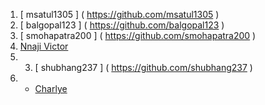 1. [ msatul1305 ] ( https://github.com/msatul1305 )
2. [ balgopal123 ] ( https://github.com/balgopal123 )
3. [ smohapatra200 ] ( https://github.com/smohapatra200 )
4. [Nnaji Victor](https://github.com/Nnaji-Victor)
5. 3. [ shubhang237 ] ( https://github.com/shubhang237 )
6. * [Charlye](https://github.com/costassolla)
